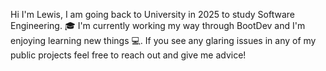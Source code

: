 Hi I'm Lewis, I am going back to University in 2025 to study Software Engineering. 🎓
I'm currently working my way through BootDev and I'm enjoying learning new things  💻. 
If you see any glaring issues in any of my public projects feel free to reach out and give me advice!

<!---
Lewbie/Lewbie is a ✨ special ✨ repository because its `README.md` (this file) appears on your GitHub profile.
You can click the Preview link to take a look at your changes.
--->
